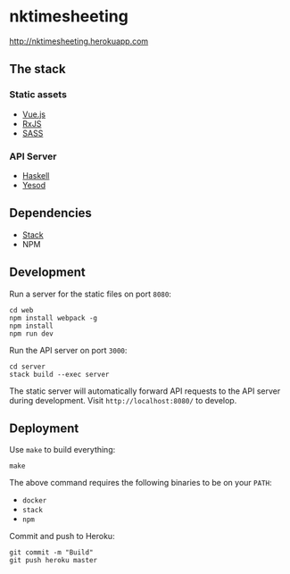 # nktimesheeting

<http://nktimesheeting.herokuapp.com>

## The stack

### Static assets

* [Vue.js][vue]
* [RxJS][rxjs]
* [SASS][sass]

### API Server

* [Haskell][haskell]
* [Yesod][yesod]

## Dependencies

* [Stack][stack]
* NPM

## Development

Run a server for the static files on port `8080`:

    cd web
    npm install webpack -g
    npm install
    npm run dev

Run the API server on port `3000`:

    cd server
    stack build --exec server

The static server will automatically forward API requests to the API server
during development. Visit `http://localhost:8080/` to develop.

## Deployment

Use `make` to build everything:

    make

The above command requires the following binaries to be on your `PATH`:

* `docker`
* `stack`
* `npm`

Commit and push to Heroku:

    git commit -m "Build"
    git push heroku master

[vue]: http://vuejs.org
[sass]: http://sass-lang.com
[rxjs]: https://github.com/Reactive-Extensions/RxJS
[yesod]: https://github.com/yesodweb/yesod
[haskell]: http://haskell.org
[stack]: http://haskellstack.org
